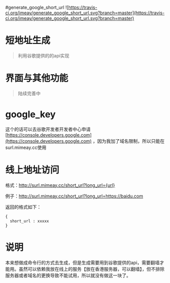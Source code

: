 #generate_google_short_url ![https://travis-ci.org/imeay/generate_google_short_url.svg?branch=master](https://travis-ci.org/imeay/generate_google_short_url.svg?branch=master)
# 短地址生成
> 利用谷歌提供的的api实现

# 界面与其他功能
> 陆续完善中

# google_key 
这个的话可以去谷歌开发者开发者中心申请 [https://console.developers.google.com](https://console.developers.google.com) ，因为我加了域名限制，所以只能在surl.mimeay.cc使用

# 线上地址访问

格式：http://surl.mimeay.cc/short_url?long_url={url}
 
例子：http://surl.mimeay.cc/short_url?long_url=https://baidu.com

返回的格式如下：
```
{
  short_url : xxxxx
}
```

# 说明
本来想做成命令行的方式去生成，但是生成需要用到谷歌提供的api，需要翻墙才能用。虽然可以依赖我放在线上的服务【放在香港服务器，可以翻墙】，但不排除服务器或者域名的更换导致不能试用，所以就没有做这一块了。
 
 
